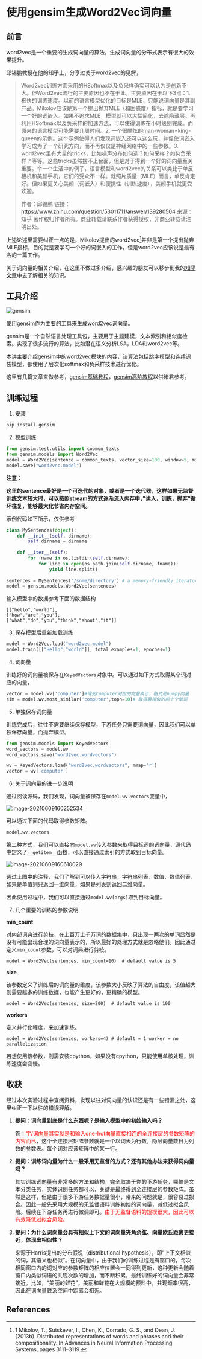 # 使用gensim生成Word2Vec词向量

## 前言

word2vec是一个重要的生成词向量的算法，生成词向量的分布式表示有很大的效果提升。

邱锡鹏教授在他的知乎上，分享过关于word2vec的见解，

> Word2vec训练方面采用的HSoftmax以及负采样确实可以认为是创新不大。但Word2vec流行的主要原因也不在于此。主要原因在于以下3点：1. 极快的训练速度。以前的语言模型优化的目标是MLE，只能说词向量是其副产品。Mikolov应该是第一个提出抛弃MLE（和困惑度）指标，就是要学习一个好的词嵌入。如果不追求MLE，模型就可以大幅简化，去除隐藏层。再利用HSoftmax以及负采样的加速方法，可以使得训练在小时级别完成。而原来的语言模型可能需要几周时间。2. 一个很酷炫的man-woman=king-queen的示例。这个示例使得人们发现词嵌入还可以这么玩，并促使词嵌入学习成为了一个研究方向，而不再仅仅是神经网络中的一些参数。3. word2vec里有大量的tricks，比如噪声分布如何选？如何采样？如何负采样？等等。这些tricks虽然摆不上台面，但是对于得到一个好的词向量至关重要。举一个生活中的例子，语言模型和word2vec的关系可以类比于单反相机和美颜手机，它们的受众不一样。就照片质量（MLE）而言，单反肯定好。但如果更关心美颜（词嵌入）和便携性（训练速度），美颜手机就更受欢迎。
>
> 作者：邱锡鹏
> 链接：https://www.zhihu.com/question/53011711/answer/139280504
> 来源：知乎
> 著作权归作者所有。商业转载请联系作者获得授权，非商业转载请注明出处。

上述论述里需要纠正一点的是，Mikolov提出的word2vec[^1]并非是第一个提出抛弃MLE指标，目的就是要学习一个好的词嵌入的工作，但是word2vec应该说是最有名的一篇工作。

关于词向量的相关介绍，在这里不做过多介绍，感兴趣的朋友可以移步到我的[知乎文章](https://zhuanlan.zhihu.com/p/344474638)中去了解相关的知识。

## 工具介绍

![gensim](word2vec_gensim.assets/gensim.png)

使用[gensim](https://github.com/RaRe-Technologies/gensim)作为主要的工具来生成word2vec词向量。

gensim是一个自然语言处理工具包，主要用于主题建模，文本索引和相似度检索。实现了很多流行的算法，比如潜在语义分析LSA，LDA和word2vec等。

本讲主要介绍gensim中的word2vec模块的内容，该算法包括跳字模型和连续词袋模型，都使用了层次化softmax和负采样技术进行优化。

这里有几篇文章来做参考，[gensim基础教程](https://radimrehurek.com/gensim/models/word2vec.html)，[gensim高阶教程](https://rare-technologies.com/word2vec-tutorial/)以供诸君参考。

## 训练过程

1. 安装

```python
pip install gensim
```

2. 模型训练

```python
from gensim.test.utils import coomon_texts
from gensim.models import Word2Vec
model = Word2Vec(sentence = common_texts, vector_size=100, window=5, min_count=1, worker=4)
model.save("word2vec.model")
```

**注意：**

**这里的sentence最好是一个可迭代的对象，或者是一个迭代器，这样如果无监督训练文本较大时，可以按照stream的方式逐渐流入内存中，”读入，训练，抛弃“循环往复，能够最大化节省内存空间。**

示例代码如下所示，仅供参考

```python
class MySentences(object):
    def __init__(self, dirname):
        self.dirname = dirname
 
    def __iter__(self):
        for fname in os.listdir(self.dirname):
            for line in open(os.path.join(self.dirname, fname)):
                yield line.split()
 
sentences = MySentences('/some/directory') # a memory-friendly iterator
model = gensim.models.Word2Vec(sentences)
```

输入模型中的数据参考下面的数据结构

```
[["hello","world"],
["how","are","you"],
["what","do","you","think","about","it"]]
```

3. 保存模型后重新加载训练

```python
model = Word2Vec.load("word2vec.model")
model.train([["Hello","world"]], total_examples=1, epoches=1)
```

4. 词向量

训练好的词向量被保存在`KeyedVectors`对象中。可以通过如下方式取得某个词对应的向量，

```python
vector = model.wv['computer']#得到computer对应的向量表示，格式是numpy向量
sim = model.wv.most_similar('computer',topn=10)# 取得最相似的前十个单词
```

5. 单独保存词向量

训练完成后，往往不需要继续保存模型，下游任务只需要词向量，因此我们可以单独保存向量，而抛弃模型。

```python
from gensim.models import KeyedVectors
word_vectors = model.wv
word_vectors.save("word2vec.wordvectors")

wv = KeyedVectors.load("word2vec.wordvectors", mmap='r')
vector = wv['computer']
```

6. 关于词向量的进一步说明

通过阅读源码，我们发现，词向量被保存在`model.wv.vectors`变量中，

![image-20210609160252534](word2vec_gensim.assets/image-20210609160252534.png)

可以通过下面的代码取得参数矩阵。

```python
model.wv.vectors
```

第二种方式，我们可以直接向`model.wv`传入参数来取得目标词的词向量，源代码中定义了`__getitem__`函数，可以直接通过索引的方式取到目标向量。

![image-20210609160610029](word2vec_gensim.assets/image-20210609160610029.png)

通过上图中的注释，我们了解到可以传入字符串，字符串列表，数值，数值列表，如果是单值则只返回一维向量，如果是列表则返回二维向量。

因此使用过程中，我们可以直接通过`model.wv[args]`取到目标向量。

7. 几个重要的训练的参数说明

**min_count**

对内部词典进行剪枝，在上百万上千万词的数据集中，只出现一两次的单词显然是没有可能出现合理的词向量表示的，所以最好的处理方式就是忽略他们。因此通过定义`min_count`参数，可以对词典进行剪枝。

```
model = Word2Vec(sentences, min_count=10)  # default value is 5
```

**size**

该参数定义了训练后的词向量的维度，该参数大小反映了算法的自由度，该值越大则需要越多的训练数据，也能产生更好的，更精确的模型。

```
model = Word2Vec(sentences, size=200)  # default value is 100
```

**workers**

定义并行化程度，来加速训练。

```
model = Word2Vec(sentences, workers=4) # default = 1 worker = no parallelization
```

若想使用该参数，则需安装cpython，如果没有cpython，只能使用单核处理，训练速度会变慢。

## 收获

经过本次实验过程中查阅资料，发现以往对词向量的认识还是有一些错漏之处，这里纠正一下以往的错误理解。

1. **提问：词向量到底是什么东西呢？是输入模型中的初始输入吗？**

   答：<font color='red'>字/词向量其实就是和输入one-hot向量直接相连的全连接层的参数矩阵的内容而已</font>，这个全连接层矩阵参数就是一个以词表为行数，隐层向量数目为列数的参数表。每个词对应该矩阵中的某一行。

2. **提问：训练词向量为什么一般采用无监督的方式？还有其他办法来获得词向量吗？**

   其实训练词向量有非常多的方法和结构，完全取决于你的下游任务，哪怕是文本分类任务，实体识别任务都可以，关键是最终得到全连接层的参数矩阵。虽然是这样，但是由于很多下游任务数据量很小，带来的问题就是，很容易过拟合。因此一般先采用大规模的无监督语料训练初始的词向量，减低过拟合风险。后续在下游任务再进行微调即可。<font color='red'>由于无监督语料的规模很大，因此可以有效降低过拟合风险。</font>

3. **提问：为什么词向量会具有相似上下文的词向量夹角余弦、向量欧氏距离更接近，体现出相似性？**

   来源于Harris提出的分布假说（distributional hypothesis），即“上下文相似的词，其语义也相似”。在词向量中，由于我们的训练过程是有窗口的，每次相同窗口内的词对应的参数矩阵的相应位置会一同得到更新，这种更新会随着窗口内类似词语的共现次数的增加，而不断积累，最终训练好的词向量会非常接近。比如，“美丽的鲜花”，美丽和鲜花在大规模的预料中，共现频率很高，因此在词向量联系空间中距离会相近。



## References

[^1]: 1 Mikolov, T., Sutskever, I., Chen, K., Corrado, G. S., and Dean, J. (2013b). Distributed representations of words and phrases and their compositionality. In Advances in Neural Information Processing Systems, pages 3111–3119.





